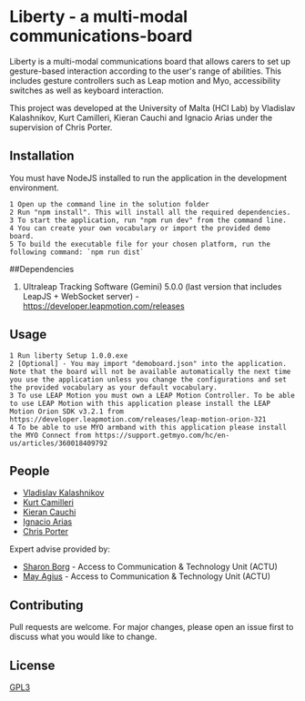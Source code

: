 # Liberty - a multi-modal communications-board

Liberty is a multi-modal communications board that allows carers to set up gesture-based interaction according to the user's range of abilities. This includes gesture controllers such as Leap motion and Myo, accessibility switches as well as keyboard interaction.

This project was developed at the University of Malta (HCI Lab) by Vladislav Kalashnikov, Kurt Camilleri, Kieran Cauchi and Ignacio Arias under the supervision of Chris Porter.

## Installation

You must have NodeJS installed to run the application in the development environment.

```
1 Open up the command line in the solution folder
2 Run "npm install". This will install all the required dependencies.
3 To start the application, run "npm run dev" from the command line.
4 You can create your own vocabulary or import the provided demo board.
5 To build the executable file for your chosen platform, run the following command: `npm run dist`
```

##Dependencies

1. Ultraleap Tracking Software (Gemini) 5.0.0 (last version that includes LeapJS + WebSocket server) - https://developer.leapmotion.com/releases

## Usage

```
1 Run liberty Setup 1.0.0.exe
2 [Optional] - You may import "demoboard.json" into the application. Note that the board will not be available automatically the next time you use the application unless you change the configurations and set the provided vocabulary as your default vocabulary.
3 To use LEAP Motion you must own a LEAP Motion Controller. To be able to use LEAP Motion with this application please install the LEAP Motion Orion SDK v3.2.1 from https://developer.leapmotion.com/releases/leap-motion-orion-321 
4 To be able to use MYO armband with this application please install the MYO Connect from https://support.getmyo.com/hc/en-us/articles/360018409792 
```

## People

- [Vladislav Kalashnikov](mailto:vladislav.kalashnikov.17@um.edu.mt)
- [Kurt Camilleri](mailto:kurt.camilleri.17@um.edu.mt)
- [Kieran Cauchi](mailto:kieran.cauchi.17@um.edu.mt)
- [Ignacio Arias](mailto:ignacio.arias.18@um.edu.mt)
- [Chris Porter](https://www.um.edu.mt/profile/chrisporter)

Expert advise provided by:
- [Sharon Borg](mailto:sharon.borg@ilearn.edu.mt) - Access to Communication & Technology Unit (ACTU)
- [May Agius](mailto:may.agius.2@ilearn.edu.mt) - Access to Communication & Technology Unit (ACTU)

## Contributing
Pull requests are welcome. For major changes, please open an issue first to discuss what you would like to change.

## License
[GPL3](https://www.gnu.org/licenses/gpl-3.0.en.html)
